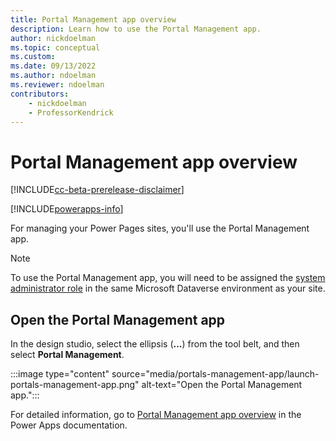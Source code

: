 ```yaml
---
title: Portal Management app overview
description: Learn how to use the Portal Management app.
author: nickdoelman
ms.topic: conceptual
ms.custom: 
ms.date: 09/13/2022
ms.author: ndoelman
ms.reviewer: ndoelman
contributors:
    - nickdoelman
    - ProfessorKendrick
---
```


# Portal Management app overview

[!INCLUDE[cc-beta-prerelease-disclaimer](../includes/cc-beta-prerelease-disclaimer.md)]

[!INCLUDE[powerapps-info](../includes/cc-powerapps-info.md)]

For managing your Power Pages sites, you'll use the Portal Management app.

> [!NOTE]
> To use the Portal Management app, you will need to be assigned the [system administrator role](/power-platform/admin/assign-security-roles) in the same Microsoft Dataverse environment as your site.  

## Open the Portal Management app

In the design studio, select the ellipsis (**...**) from the tool belt, and then select **Portal Management**.

:::image type="content" source="media/portals-management-app/launch-portals-management-app.png" alt-text="Open the Portal Management app.":::

For detailed information, go to [Portal Management app overview](/powerapps/maker/portals/configure/configure-portal) in the Power Apps documentation.

